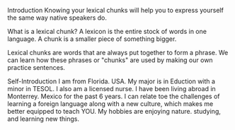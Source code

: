 Introduction
Knowing your lexical chunks will help you to express yourself the same way native speakers do.

What is a lexical chunk?
A lexicon is the entire stock of words in one language.
A chunk is a smaller piece of something bigger.

Lexical chunks are words that are always put together to form a phrase. We can learn how these phrases or "chunks" are used by making our own practice sentences.

Self-Introduction
I am from Florida. USA. My major is in Eduction with a minor in TESOL. I also am a licensed nurse. I have been living abroad in Monterrey. Mexico for the past 6 years. I can relate toe the challenges of learning a foreign language along with a new culture, which makes me better equipped to teach YOU. My hobbies are enjoying nature. studying, and learning new things.



